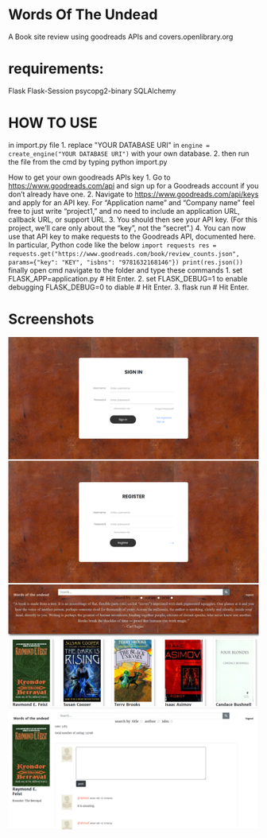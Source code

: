 # Words Of The Undead
A Book site review using goodreads APIs and covers.openlibrary.org

# requirements:
Flask
Flask-Session
psycopg2-binary
SQLAlchemy

# HOW TO USE
  in import.py file
    1.  replace "YOUR DATABASE URI" in `engine = create_engine("YOUR DATABASE URI")` with your own database.
    2.  then run the file from the cmd by typing python import.py

  How to get your own goodreads APIs key
    1.  Go to https://www.goodreads.com/api and sign up for a Goodreads account if you don’t already have one.
    2.  Navigate to https://www.goodreads.com/api/keys and apply for an API key. For “Application name” and “Company name” feel free to just write “project1,” and no need to 
        include an application URL, callback URL, or support URL.
    3.  You should then see your API key. (For this project, we’ll care only about the “key”, not the “secret”.)
    4.  You can now use that API key to make requests to the Goodreads API, documented here. In particular, Python code like the below
            `import requests
            res = requests.get("https://www.goodreads.com/book/review_counts.json", params={"key": "KEY", "isbns": "9781632168146"})
            print(res.json())`
    finally
      open cmd navigate to the folder and type these commands
      1. set FLASK_APP=application.py # Hit Enter.
      2. set FLASK_DEBUG=1 to enable debugging FLASK_DEBUG=0 to diable # Hit Enter.
      3. flask run # Hit Enter.
# Screenshots
![signin](/static/images/signin.png)
![register](/static/images/register.png)
![home](/static/images/home.png)
![book](/static/images/book.png)

